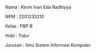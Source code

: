 Nama : Kevin Ivan Eda Radhiyya

NPM : 2201233210

Kelas : PBP B

Hobi : Tidur

Jurusan : Ilmu Sistem Informasi Komputer
